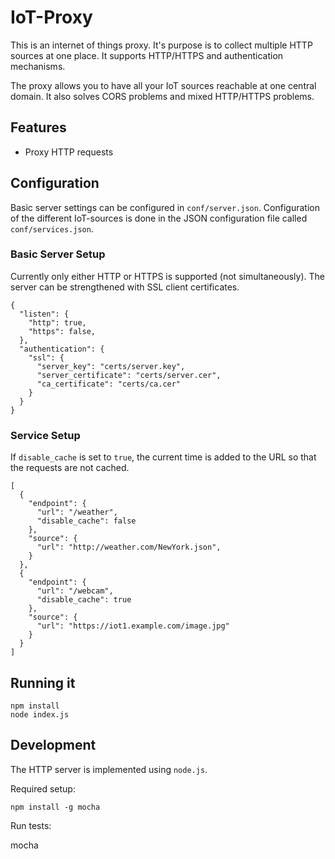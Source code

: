 # IoT-Proxy

This is an internet of things proxy. It's purpose is to collect multiple HTTP sources at one place. It supports HTTP/HTTPS and authentication mechanisms.

The proxy allows you to have all your IoT sources reachable at one central domain. It also solves CORS problems and mixed HTTP/HTTPS problems.

## Features

- Proxy HTTP requests

## Configuration

Basic server settings can be configured in `conf/server.json`. Configuration of the different IoT-sources is done in the JSON configuration file called `conf/services.json`.

### Basic Server Setup

Currently only either HTTP or HTTPS is supported (not simultaneously). The server can be strengthened with SSL client certificates.

    {
      "listen": {
        "http": true,
        "https": false,
      },
      "authentication": {
        "ssl": {
          "server_key": "certs/server.key",
          "server_certificate": "certs/server.cer",
          "ca_certificate": "certs/ca.cer"
        }
      }
    }

### Service Setup

If `disable_cache` is set to `true`, the current time is added to the URL so that the requests are not cached.

    [
      {
        "endpoint": {
          "url": "/weather",
          "disable_cache": false
        },
        "source": {
          "url": "http://weather.com/NewYork.json",
        }
      },
      {
        "endpoint": {
          "url": "/webcam",
          "disable_cache": true
        },
        "source": {
          "url": "https://iot1.example.com/image.jpg"
        }
      }
    ]

## Running it

    npm install
    node index.js

## Development

The HTTP server is implemented using `node.js`.

Required setup:

    npm install -g mocha

Run tests:

  mocha
